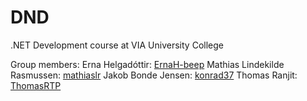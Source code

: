 # DND
.NET Development course at VIA University College

Group members:
Erna Helgadóttir: [ErnaH-beep](https://github.com/ErnaH-beep)
Mathias Lindekilde Rasmussen: [mathiaslr](https://github.com/mathiaslr)
Jakob Bonde Jensen: [konrad37](https://github.com/konrad37) 
Thomas Ranjit: [ThomasRTP](https://github.com/ThomasRTP)
